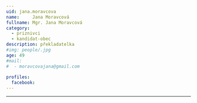 ```yaml
---
uid: jana.moravcova
name:     Jana Moravcová
fullname: Mgr. Jana Moravcová
category:
  - priznivci
  - kandidat-obec
description: překladatelka
#img: people/.jpg
age: 49
#mail:
#  - moravcovajana@gmail.com
 
profiles:
  facebook: 
---
```




---